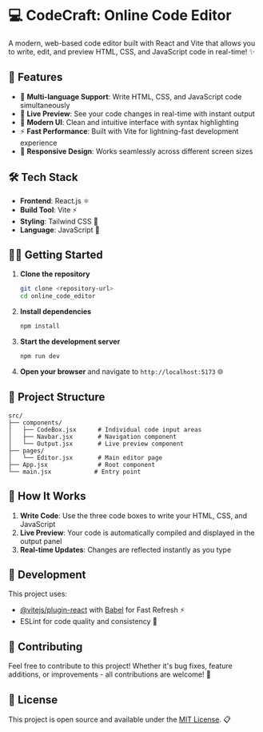 # 💻 CodeCraft: Online Code Editor

A modern, web-based code editor built with React and Vite that allows you to write, edit, and preview HTML, CSS, and JavaScript code in real-time! ✨

## 🚀 Features

- 📝 **Multi-language Support**: Write HTML, CSS, and JavaScript code simultaneously
- 👀 **Live Preview**: See your code changes in real-time with instant output
- 🎨 **Modern UI**: Clean and intuitive interface with syntax highlighting
- ⚡ **Fast Performance**: Built with Vite for lightning-fast development experience
- 📱 **Responsive Design**: Works seamlessly across different screen sizes

## 🛠️ Tech Stack

- **Frontend**: React.js ⚛️
- **Build Tool**: Vite ⚡
- **Styling**: Tailwind CSS 🎨
- **Language**: JavaScript 📜

## 🏃‍♂️ Getting Started

1. **Clone the repository**

   ```bash
   git clone <repository-url>
   cd online_code_editor
   ```

2. **Install dependencies**

   ```bash
   npm install
   ```

3. **Start the development server**

   ```bash
   npm run dev
   ```

4. **Open your browser** and navigate to `http://localhost:5173` 🌐

## 📁 Project Structure

```text
src/
├── components/
│   ├── CodeBox.jsx      # Individual code input areas
│   ├── Navbar.jsx       # Navigation component
│   └── Output.jsx       # Live preview component
├── pages/
│   └── Editor.jsx       # Main editor page
├── App.jsx              # Root component
└── main.jsx            # Entry point
```

## 🎯 How It Works

1. **Write Code**: Use the three code boxes to write your HTML, CSS, and JavaScript
2. **Live Preview**: Your code is automatically compiled and displayed in the output panel
3. **Real-time Updates**: Changes are reflected instantly as you type

## 🔧 Development

This project uses:

- [@vitejs/plugin-react](https://github.com/vitejs/vite-plugin-react/blob/main/packages/plugin-react) with [Babel](https://babeljs.io/) for Fast Refresh ⚡
- ESLint for code quality and consistency 📏

## 🌟 Contributing

Feel free to contribute to this project! Whether it's bug fixes, feature additions, or improvements - all contributions are welcome! 🤝

## 📄 License

This project is open source and available under the [MIT License](LICENSE). 📋
